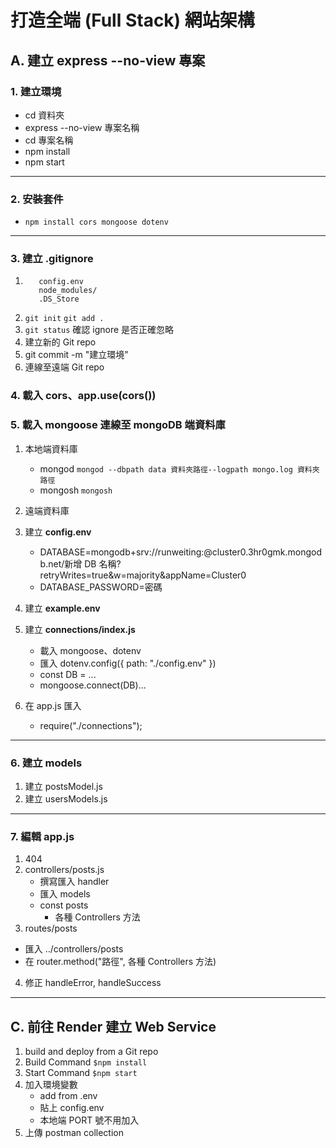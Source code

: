 # 打造全端 (Full Stack) 網站架構

## A. 建立 express --no-view 專案

### 1. 建立環境

- cd 資料夾
- express --no-view 專案名稱
- cd 專案名稱
- npm install
- npm start

---

### 2. 安裝套件

- `npm install cors mongoose dotenv`

---

### 3. 建立 .gitignore

1.  ```
       config.env
       node_modules/
       .DS_Store
    ```
2.  `git init` `git add .`
3.  `git status` 確認 ignore 是否正確忽略
4.  建立新的 Git repo
5.  git commit -m "建立環境"
6.  連線至遠端 Git repo

### 4. 載入 cors、app.use(cors())

### 5. 載入 mongoose 連線至 mongoDB 端資料庫

1.  本地端資料庫

    - mongod
      `mongod --dbpath data 資料夾路徑--logpath mongo.log 資料夾路徑`
    - mongosh
      `mongosh`

2.  遠端資料庫
3.  建立 **config.env**

    - DATABASE=mongodb+srv://runweiting:<password>@cluster0.3hr0gmk.mongodb.net/新增 DB 名稱?retryWrites=true&w=majority&appName=Cluster0
    - DATABASE_PASSWORD=密碼

4.  建立 **example.env**
5.  建立 **connections/index.js**

    - 載入 mongoose、dotenv
    - 匯入 dotenv.config({ path: "./config.env" })
    - const DB = ...
    - mongoose.connect(DB)...

6.  在 app.js 匯入
    - require("./connections");

---

### 6. 建立 models

1. 建立 postsModel.js
2. 建立 usersModels.js

---

### 7. 編輯 app.js

1. 404
2. controllers/posts.js
   - 撰寫匯入 handler
   - 匯入 models
   - const posts
     - 各種 Controllers 方法
3. routes/posts

- 匯入 ../controllers/posts
- 在 router.method("路徑", 各種 Controllers 方法)

4.  修正 handleError, handleSuccess

---

## C. 前往 Render 建立 Web Service

1.  build and deploy from a Git repo
2.  Build Command
    `$npm install`
3.  Start Command
    `$npm start`
4.  加入環境變數
    - add from .env
    - 貼上 config.env
    - 本地端 PORT 號不用加入
5.  上傳 postman collection
